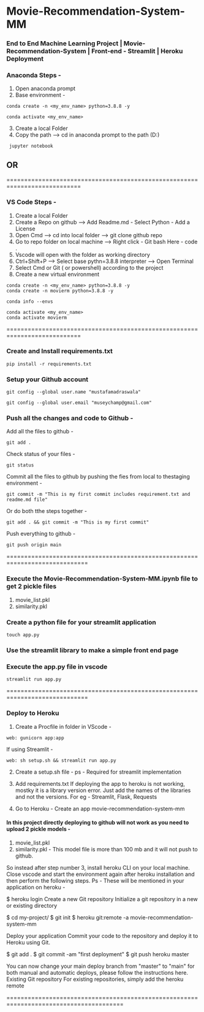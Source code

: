 # Movie-Recommendation-System-MM

### End to End Machine Learning Project | Movie-Recommendation-System | Front-end - Streamlit | Heroku Deployment 


### Anaconda Steps - 

1. Open anaconda prompt
2. Base environment - 
```
conda create -n <my_env_name> python=3.8.8 -y
```
```
conda activate <my_env_name>
```
3. Create a local Folder
4. Copy the path --> cd in anaconda prompt to the path (D:\)
```
 jupyter notebook
```

## OR

===========================================================================

### VS Code Steps - 

1. Create a local Folder
2. Create a Repo on github --> Add Readme.md - Select Python - Add a License
3. Open Cmd --> cd into local folder --> git clone github repo
4. Go to repo folder on local machine --> Right click - Git bash Here - code .
5. Vscode will open with the folder as working directory
6. Ctrl+Shift+P --> Select base pythn=3.8.8 interpreter --> Open Terminal
7. Select Cmd or Git ( or powershell)  according to the project
8. Create a new virtual environment

```
conda create -n <my_env_name> python=3.8.8 -y
conda create -n movierm python=3.8.8 -y
```
```
conda info --envs
```
```
conda activate <my_env_name>
conda activate movierm
```
===========================================================================

### Create and Install requirements.txt
```
pip install -r requirements.txt
```

### Setup your Github account
```
git config --global user.name "mustafamadraswala"
```
```
git config --global user.email "museychamp@gmail.com"
```

### Push all the changes and code to Github -
Add all the files to github - 
```
git add .
```

Check status of your files -
```
git status
```

Commit all the files to github by pushing the fies from local to  thestaging environment -
```
git commit -m "This is my first commit includes requirement.txt and readme.md file"
```

Or do both tthe steps together -
```
git add . && git commit -m "This is my first commit"
```

Push everything to github -
```
git push origin main
```
=============================================================================

### Execute the Movie-Recommendation-System-MM.ipynb file to get 2 pickle files
1. movie_list.pkl 
2. similarity.pkl

### Create a python file for your streamlit application
```
touch app.py
````

### Use the streamlit library to make a simple front end page
### Execute the app.py file in vscode
```
streamlit run app.py
```

=============================================================================

### Deploy to Heroku
1. Create a Procfile in folder in VScode -
```
web: gunicorn app:app
```

If using Streamlit -
```
web: sh setup.sh && streamlit run app.py
```

2. Create a setup.sh file -
ps - Required for streamlit implementation

3. Add requirements.txt 
If deploying the app to heroku is not working, mostky it is a library version error.
Just add the names of the libraries and not the versions.
For eg - Streamlit, Flask, Requests

4. Go to Heroku - Create an app movie-recommendation-system-mm

#### In this project directly deploying to github will not work as you need to upload 2 pickle models -
1. movie_list.pkl 
2. similarity.pkl - This model file is more than 100 mb and it will not push to github.

So instead after step number 3, install heroku CLI on your local machine.
Close vscode and start the environment again after heroku installation and then perform the following steps.
Ps - These will be mentioned in your application on heroku -


$ heroku login
Create a new Git repository
Initialize a git repository in a new or existing directory

$ cd my-project/
$ git init
$ heroku git:remote -a movie-recommendation-system-mm

Deploy your application
Commit your code to the repository and deploy it to Heroku using Git.

$ git add .
$ git commit -am "first deployment"
$ git push heroku master

You can now change your main deploy branch from "master" to "main" for both manual and automatic deploys, please follow the instructions here.
Existing Git repository
For existing repositories, simply add the heroku remote

=======================================================================================
